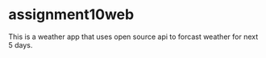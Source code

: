 # assignment10web

This is a weather app that uses open source api to forcast weather for next 5 days.

